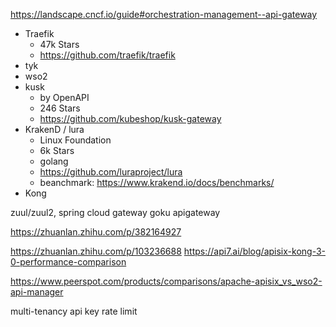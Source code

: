 

https://landscape.cncf.io/guide#orchestration-management--api-gateway


- Traefik
    - 47k Stars
    - https://github.com/traefik/traefik
- tyk
- wso2
- kusk
    - by OpenAPI
    - 246 Stars
    - https://github.com/kubeshop/kusk-gateway
- KrakenD / lura
    - Linux Foundation
    - 6k Stars
    - golang
    - https://github.com/luraproject/lura
    - beanchmark: https://www.krakend.io/docs/benchmarks/
- Kong

zuul/zuul2,
spring cloud gateway
goku apigateway



https://zhuanlan.zhihu.com/p/382164927

https://zhuanlan.zhihu.com/p/103236688
https://api7.ai/blog/apisix-kong-3-0-performance-comparison

https://www.peerspot.com/products/comparisons/apache-apisix_vs_wso2-api-manager



multi-tenancy
api key
rate limit


